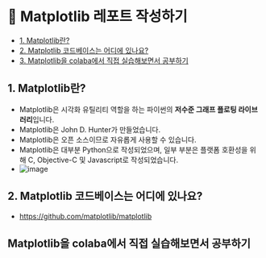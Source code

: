 # 📝 Matplotlib 레포트 작성하기
- [1. Matplotlib란?](#1-Matplotlib란)
- [2. Matplotlib 코드베이스는 어디에 있나요?](#2-Matplotlib-코드베이스는-어디에-있나요?)
- [3. Matplotlib을 colaba에서 직접 실습해보면서 공부하기](#3-Matplotlib을-colaba에서-직접-실습해보면서-공부하기)

## 1. Matplotlib란?
- Matplotlib은 시각화 유틸리티 역할을 하는 파이썬의 **저수준 그래프 플로팅 라이브러리**입니다.
- Matplotlib은 John D. Hunter가 만들었습니다.
- Matplotlib은 오픈 소스이므로 자유롭게 사용할 수 있습니다.
- Matplotlib은 대부분 Python으로 작성되었으며, 일부 부분은 플랫폼 호환성을 위해 C, Objective-C 및 Javascript로 작성되었습니다.
- ![image](https://github.com/user-attachments/assets/7f505fd0-2981-40fa-8691-b0b24f4497ce)

## 2. Matplotlib 코드베이스는 어디에 있나요?
- https://github.com/matplotlib/matplotlib

## Matplotlib을 colaba에서 직접 실습해보면서 공부하기
